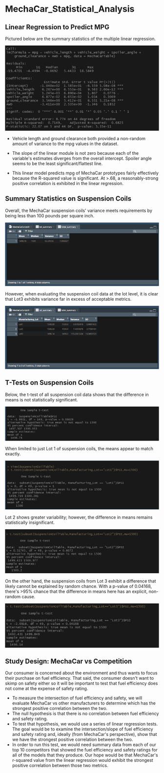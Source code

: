 # MechaCar_Statistical_Analysis

## Linear Regression to Predict MPG

Pictured below are the summary statistics of the multiple linear regression.

![Linear Regression Summary](/Linear_Regression_Summary.png)

- Vehicle length and ground clearance both provided a non-random amount of variance to the mpg values in the dataset.

- The slope of the linear module is not zero because each of the variable's estimates diverges from the overall intercept. Spoiler angle seems to be the least significant/flattest line.

 - This linear model predicts mpg of MechaCar prototypes fairly effectively because the R-squared value is significant. At >.68, a reasonably-strong positive correlation is exhibited in the linear regression.


## Summary Statistics on Suspension Coils

Overall, the MechaCar suspension coils' variance meets requirements by being less than 100 pounds per square inch.

![Total Summary](/total_summary.png)

However, when evaluating the suspension coil data at the lot level, it is clear that Lot3 exhibits variance far in excess of acceptable metrics.

![Lot Summary](/lot_summary.png)


## T-Tests on Suspension Coils

Below, the t-test of all suspension coil data shows that the difference in means is not statistically significant.

![T-Test All Lots](/ttest_all_lots.png)

When limited to just Lot 1 of suspension coils, the means appear to match exactly.

![T-Test Lot 1](/ttest_lot1.png)

Lot 2 shows greater variability; however, the difference in means remains statistically insignificant.

![T-Test Lot 2](/ttest_lot2.png)

On the other hand, the suspension coils from Lot 3 exhibit a difference that likely cannot be explained by random chance. With a p-value of 0.04168, there's >95% chance that the difference in means here has an explicit, non-random cause.

![T-Test Lot 3](/ttest_lot3.png)

## Study Design: MechaCar vs Competition

Our consumer is concerned about the environment and thus wants to focus their purchase on fuel efficiency. That said, the consumer doesn't want to skimp on safety either so it will be important to test that fuel efficiency does not come at the expense of safety rating.
- To measure the intersection of fuel efficiency and safety, we will evaluate MechaCar vs other manufacturers to determine which has the strongest positive correlation between the two.
- The null hypothesis is that there is no correlation between fuel efficiency and safety rating.
- To test that hypothesis, we would use a series of linear regression tests. The goal would be to examine the intersection/slope of fuel efficiency and safety rating and, ideally (from MechaCar's perspective), show that we have the strongest positive correlation between the two.
- In order to run this test, we would need summary data from each of our top 10 competitors that showed the fuel efficiency and safety ratings for all of the models that they produce. Our hope would be that MechaCar's r-squared value from the linear regression would exhibit the strongest positive correlation between those two metrics.
